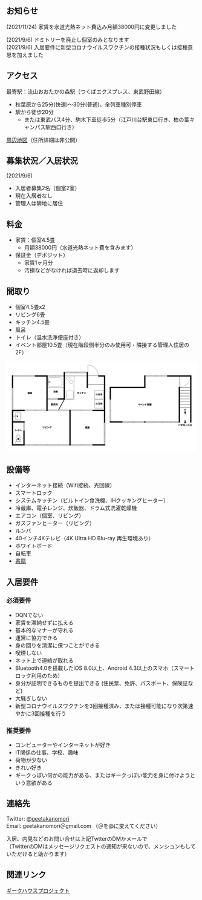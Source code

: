 　
<!-- 1行目の全角スペースの空行は消さずに保持しておくこと。これがあると _config.yml の title に従ってヘッダが生成される -->

## お知らせ
(2021/11/24) 家賃を水道光熱ネット費込み月額38000円に変更しました  
<!-- (2021/10/19) 家賃を月額32000円に変更しました  -->
(2021/9/6) ドミトリーを廃止し個室のみとなります  
(2021/9/6) 入居要件に新型コロナウイルスワクチンの接種状況もしくは接種意思を加えました  

## アクセス
最寄駅：流山おおたかの森駅（つくばエクスプレス、東武野田線）
* 秋葉原から25分(快速)～30分(普通)。全列車種別停車
* 駅から徒歩20分
  * または東武バス4分、駒木下車徒歩5分（江戸川台駅東口行き、柏の葉キャンパス駅西口行き）

[周辺地図](https://drive.google.com/open?id=1WKVXbXgkUtFrii1tMolxQxDgWRo-SJ-_&usp=sharing)（住所詳細は非公開）

## 募集状況／入居状況
(2021/9/6)
* 入居者募集2名（個室2室）
* 現在入居者なし
* 管理人は隣地に居住

<!-- 現在満室ですが、内見は受け付けています。内見に来られた方には空きができた際にご連絡いたします。 -->

<!--
## 入居可能時期
* 要相談
  * 現在、修繕およびドミトリーの個室への転換作業を行なっているため、入居時期は事前にご相談ください（入居まで2週間〜1ヶ月程度要する可能性があります）。
-->

## 料金
* 家賃：個室4.5畳
  * 月額38000円（水道光熱ネット費を含みます）
* 保証金（デポジット）
  * 家賃1ヶ月分
  * 汚損などがなければ退去時に返却します

## 間取り
* 個室4.5畳x2
* リビング6畳
* キッチン4.5畳
* 風呂
* トイレ（温水洗浄便座付き）
* イベント部屋10.5畳（現在階段側半分のみ使用可・隣接する管理人住居の2F）

<img src="madorizu.png" width="700">

## 設備等
* インターネット接続（Wifi接続、光回線）
* スマートロック
* システムキッチン（ビルトイン食洗機、IHクッキングヒーター）
* 冷蔵庫、電子レンジ、炊飯器、ドラム式洗濯乾燥機
* エアコン（個室、リビング）
* ガスファンヒーター（リビング）
* ルンバ
* 40インチ4Kテレビ（4K Ultra HD Blu-ray 再生環境あり）
* ホワイトボード
* 自転車
* [書籍](https://booklog.jp/users/geetakanomori)

## 入居要件

### 必須要件
* DQNでない
* 家賃を滞納せずに払える
* 基本的なマナーが守れる
* 運営に協力できる
* 身の回りを清潔に保つことができる
* 喫煙しない
* ネット上で連絡が取れる
* Bluetooth4.0を搭載したiOS 8.0以上、Android 4.3以上のスマホ（スマートロック利用のため）
* 身分が証明できるものを提出できる (住民票、免許、パスポート、保険証など)
* 大騒ぎしない
* 新型コロナウイルスワクチンを3回接種済み、または接種可能になり次第速やかに3回接種を行う

### 推奨要件
* コンピューターやインターネットが好き
* IT関係の仕事、学校、趣味
* 荷物が少ない
* きれい好き
* ギークっぽい何かの能力がある、またはギークっぽい能力を身に付けようという意欲がある

## 連絡先
Twitter: [@geetakanomori](https://twitter.com/geetakanomori)  
Email: geetakanomori＠gmail.com （＠を@に変えてください）

入居、内見などのお問い合せは上記TwtterのDMかメールで  
（TwitterのDMはメッセージリクエストの通知が来ないので、メンションもしていただけると助かります）

## 関連リンク
[ギークハウスプロジェクト](http://geekhouse.tumblr.com/)
